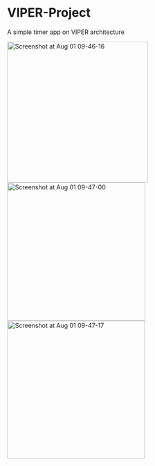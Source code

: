 # VIPER-Project
A simple timer app on VIPER architecture


<img width="325" alt="Screenshot at Aug 01 09-46-16" src="https://user-images.githubusercontent.com/75501963/182088777-11d3d480-0ff4-4638-ac72-d4e9801096b2.png">
<img width="319" alt="Screenshot at Aug 01 09-47-00" src="https://user-images.githubusercontent.com/75501963/182088789-1348b216-ff6c-401e-b883-080115079d52.png">
<img width="318" alt="Screenshot at Aug 01 09-47-17" src="https://user-images.githubusercontent.com/75501963/182088793-710aed5d-ee17-4dfe-ada3-07b93b85520a.png">
